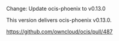 Change: Update ocis-phoenix to v0.13.0

This version delivers ocis-phoenix v0.13.0.

<https://github.com/owncloud/ocis/pull/487>
